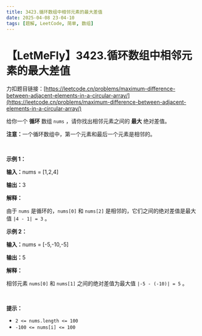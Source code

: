 ```yaml
---
title: 3423.循环数组中相邻元素的最大差值
date: 2025-04-08 23-04-10
tags: [题解, LeetCode, 简单, 数组]
---
```


# 【LetMeFly】3423.循环数组中相邻元素的最大差值

力扣题目链接：[https://leetcode.cn/problems/maximum-difference-between-adjacent-elements-in-a-circular-array/](https://leetcode.cn/problems/maximum-difference-between-adjacent-elements-in-a-circular-array/)

<p>给你一个 <strong>循环</strong>&nbsp;数组&nbsp;<code>nums</code>&nbsp;，请你找出相邻元素之间的&nbsp;<strong>最大</strong>&nbsp;绝对差值。</p>

<p><b>注意：</b>一个循环数组中，第一个元素和最后一个元素是相邻的。</p>

<p>&nbsp;</p>

<p><strong class="example">示例 1：</strong></p>

<div class="example-block">
<p><span class="example-io"><b>输入：</b>nums = [1,2,4]</span></p>

<p><span class="example-io"><b>输出：</b>3</span></p>

<p><strong>解释：</strong></p>

<p>由于&nbsp;<code>nums</code>&nbsp;是循环的，<code>nums[0]</code> 和&nbsp;<code>nums[2]</code>&nbsp;是相邻的，它们之间的绝对差值是最大值&nbsp;<code>|4 - 1| = 3</code>&nbsp;。</p>
</div>

<p><strong class="example">示例 2：</strong></p>

<div class="example-block">
<p><span class="example-io"><b>输入：</b>nums = [-5,-10,-5]</span></p>

<p><span class="example-io"><b>输出：</b>5</span></p>

<p><b>解释：</b></p>

<p>相邻元素&nbsp;<code>nums[0]</code> 和&nbsp;<code>nums[1]</code>&nbsp;之间的绝对差值为最大值&nbsp;<code>|-5 - (-10)| = 5</code>&nbsp;。</p>
</div>

<p>&nbsp;</p>

<p><strong>提示：</strong></p>

<ul>
	<li><code>2 &lt;= nums.length &lt;= 100</code></li>
	<li><code>-100 &lt;= nums[i] &lt;= 100</code></li>
</ul>


    
